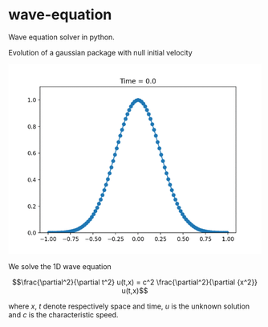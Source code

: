 # wave-equation
Wave equation solver in python.

Evolution of a gaussian package with null initial velocity

![](fig/Gaussian-0vel/output.gif)

We solve the 1D wave equation

$$\frac{\partial^2}{\partial t^2} u(t,x) = c^2 \frac{\partial^2}{\partial {x^2}} u(t,x)$$

where $x,~t$ denote respectively space and time, $u$ is the unknown solution and $c$ is the 
characteristic speed.
